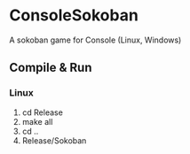 # ConsoleSokoban

A sokoban game for Console (Linux, Windows)

## Compile & Run
### Linux
1. cd Release
2. make all
3. cd ..
4. Release/Sokoban
